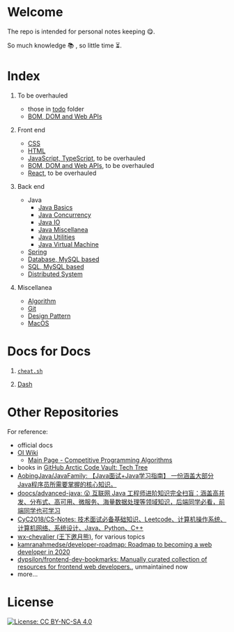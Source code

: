 # Welcome

The repo is intended for personal notes keeping :yum:.

So much knowledge :books: , so little time :hourglass_flowing_sand:.

# Index

1. To be overhauled
   - those in [todo](/todo) folder
   - [BOM, DOM and Web APIs](BOM_DOM_notes.md)

1. Front end
   - [CSS](CSS-notes.md)
   - [HTML](html-notes.md)
   - [JavaScript, TypeScript](todo/jsNotes.md), to be overhauled
   - [BOM, DOM and Web APIs](BOM_DOM_notes.md), to be overhauled
   - [React](todo/react_notes.md), to be overhauled

1. Back end
   - Java
     - [Java Basics](backend/java/javaBasics.md)
     - [Java Concurrency](backend/java/javaConcurrency.md)
     - [Java IO](backend/java/javaIO.md)
     - [Java Miscellanea](backend/java/javaMisc.md)
     - [Java Utilities](backend/java/javaUtils.md)
     - [Java Virtual Machine](backend/java/JVM.md)
   - [Spring](backend/SpringNotes.md)
   - [Database, MySQL based](backend/database.md)
   - [SQL, MySQL based](backend/SQL_notes.md)
   - [Distributed System](backend/distributed.md)

1. Miscellanea
   - [Algorithm](algo_notes.md)
   - [Git](git_notes.md)
   - [Design Pattern](DesignPatternNotes.md)
   - [MacOS](mac-notes.md)

# Docs for Docs

1. [`cheat.sh`](https://github.com/chubin/cheat.sh)

1. [Dash](https://kapeli.com/dash)

# Other Repositories

For reference:

- official docs
- [OI Wiki](https://oi-wiki.org/)
  - [Main Page - Competitive Programming Algorithms](https://cp-algorithms.com/)
- books in [GitHub Arctic Code Vault: Tech Tree](https://github.com/github/archive-program/blob/master/TheTechTree.md)
- [AobingJava/JavaFamily: 【Java面试+Java学习指南】 一份涵盖大部分Java程序员所需要掌握的核心知识。](https://github.com/AobingJava/JavaFamily)
- [doocs/advanced-java: 😮 互联网 Java 工程师进阶知识完全扫盲：涵盖高并发、分布式、高可用、微服务、海量数据处理等领域知识，后端同学必看，前端同学也可学习](https://github.com/doocs/advanced-java)
- [CyC2018/CS-Notes: 技术面试必备基础知识、Leetcode、计算机操作系统、计算机网络、系统设计、Java、Python、C++](https://github.com/CyC2018/CS-Notes)
- [wx-chevalier (王下邀月熊)](https://github.com/wx-chevalier), for various topics
- [kamranahmedse/developer-roadmap: Roadmap to becoming a web developer in 2020](https://github.com/kamranahmedse/developer-roadmap)
- [dypsilon/frontend-dev-bookmarks: Manually curated collection of resources for frontend web developers.](https://github.com/dypsilon/frontend-dev-bookmarks), unmaintained now
- more...

# License

[![License: CC BY-NC-SA 4.0](https://img.shields.io/badge/License-CC%20BY--NC--SA%204.0-lightgrey.svg)](https://creativecommons.org/licenses/by-nc-sa/4.0/)
